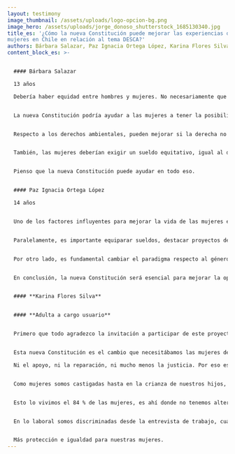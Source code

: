 ```yaml
---
layout: testimony
image_thumbnail: /assets/uploads/logo-opcion-bg.png
image_hero: /assets/uploads/jorge_donoso_shutterstock_1685130340.jpg
title_es: '¿Cómo la nueva Constitución puede mejorar las experiencias de vida de las
mujeres en Chile en relación al tema DESCA?'
authors: Bárbara Salazar, Paz Ignacia Ortega López, Karina Flores Silva
content_block_es: >-


  #### Bárbara Salazar

  13 años

  Debería haber equidad entre hombres y mujeres. No necesariamente que la mujer sea mejor o esté por encima del hombre, sino que pueda estar a la par.


  La nueva Constitución podría ayudar a las mujeres a tener la posibilidad de decidir sobre su cuerpo, en caso que quiera abortar, o no, pues hay mujeres que tienen a sus hijos e hijas, pero no los quieren. Después esos hijos sufren y andan en la calle.


  Respecto a los derechos ambientales, pueden mejorar si la derecha no se mete, si los empresarios no se meten. Porque ellos nunca querrán dejar de explotar la tierra, las aguas, el mar... a ellos la plata los manda.


  También, las mujeres deberían exigir un sueldo equitativo, igual al de los hombres si es el mismo trabajo. Y la salud no debería ser más cara para las mujeres, sólo por ser mujeres.


  Pienso que la nueva Constitución puede ayudar en todo eso.


  #### Paz Ignacia Ortega López

  14 años


  Uno de los factores influyentes para mejorar la vida de las mujeres en una nueva Constitución, es lograr la igualdad entre los géneros, generando de este modo, un ambiente sociocultural más seguro.


  Paralelamente, es importante equiparar sueldos, destacar proyectos de grandes mujeres y restaurar una educación no sexista y feminista, para así garantizar a las futuras generaciones femeninas una vida con seguridad, igualdad y equidad en todo contexto.


  Por otro lado, es fundamental cambiar el paradigma respecto al género femenino, queriendo decir que este no esté ligado constantemente a roles domésticos, debido a que mujeres se han sentido forzadas en el momento de optar por ciertas decisiones que, en muchos casos, son contra de su voluntad.


  En conclusión, la nueva Constitución será esencial para mejorar la oportunidad de vida de las mujeres en Chile, en el ámbito social, cultural y ambiental.


  #### **Karina Flores Silva**


  #### **Adulta a cargo usuario**


  Primero que todo agradezco la invitación a participar de este proyecto y les doy las gracias por confiar en mí.


  Esta nueva Constitución es el cambio que necesitábamos las mujeres de nuestro país para garantizar el cumplimiento de nuestros derechos, porque hoy en día somos vulnerables en todos los aspectos. Por ejemplo; en lo penal. Nuestras mujeres mueren en mano de sus agresores por la tardanza de medidas cautelares, dado que es totalmente burocrático todo el sistema judicial y, cuando se nos otorga la medida cautelar, no hay quien controle el cumplimiento de esta y al final es solo un papel que no nos garantiza nada. Las penas que se les da a un agresor son muy bajas comparado al daño que se hace hacia la mujer y su entorno. Ser víctima en este país es tan tenebroso en lo judicial, que jamás tendremos lo que esperamos.

  Ni el apoyo, ni la reparación, ni mucho menos la justicia. Por eso es importante cambiar la nueva Constitución.


  Como mujeres somos castigadas hasta en la crianza de nuestros hijos, porque si el alimentante no paga, nosotras no tenemos la garantía de la alimentación. Si bien es cierto, está estipulado en los derechos del niño que nuestros hijos tienen derecho a la salud, estudios y alimentación, pero si esto no se cumple, nada nos garantiza que se hará. Es ahí donde comienza el calvario de las madres al sentirse completamente desamparadas, ya que obligar a cumplir al alimentante es prácticamente imposible (y lo digo desde mi propia vivencia, con una deuda de pensión de más de ocho millones de pesos y pidiendo cumplimiento de pensión hace más de cuatro años y dejando los pies en el Tribunal semana tras semana y, aun así, no hay solución).


  Esto lo vivimos el 84 % de las mujeres, es ahí donde no tenemos alternativa y para darle lo mejor a nuestros hijos e hijas tenemos que trabajar el doble, sacrificando el tiempo con nuestros ellos y ellas. Creo que así como se persigue a un deudor del fisco, de entidades bancarias y tiendas comerciales, se deberían seguir a los deudores de pensión de alimentos.


  En lo laboral somos discriminadas desde la entrevista de trabajo, cuando se nos pregunta ¿cuántos hijos tiene y de qué edades? Las que tenemos más de 4 hijos y niños pequeños estamos perdidas. Como si tener hijos nos inhabilitara en lo profesional.


  Más protección e igualdad para nuestras mujeres.
---
```

